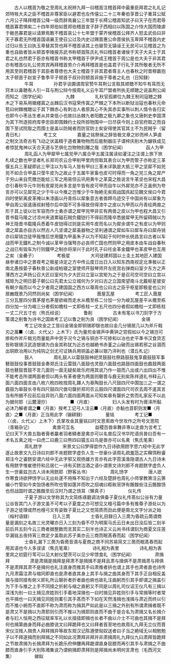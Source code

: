 <!-- { "loadSidebar": true } -->
　　古人以稽首为敬之至周礼太祝辨九拜一曰稽首注稽首拜中最重臣拜君之礼礼记郊特牲大夫之臣不稽首非尊家臣以避君也左传僖公二十三年秦伯享晋公子重耳公赋六月公子降拜稽首公降一级而辞焉襄公三年盟于长樗公稽首知武子曰天子在而君辱稽首寡君惧矣二十四年郑伯如晋郑伯稽首宣子辞子西相曰以陈国之介恃大国而陵虐于敝邑寡君是以请罪焉敢不稽首哀公十七年盟于蒙齐侯稽首公拜齐人怒孟武伯曰非天子寡君无所稽首国语襄王使召公过及内史过赐晋惠公命晋侯执玉卑拜不稽首内史过归以告王曰执玉卑替其贽也拜不稽首诬其上也替贽无镇诬王无民可以见稽首之为重也自敌者皆从顿首李陵报苏武书称顿首陈氏礼书曰稽首者诸侯于天子大夫士于其君之礼也然君于臣亦有稽首书称太甲稽首于伊尹成王稽首于周公是也大夫于非其君亦有稽首仪礼公劳宾宾再拜稽首劳介介再拜稽首是也盖君子行礼于其所敬者无所不用其至则君稽首于其臣者尊徳也大夫士稽首于非其君者尊主人也春秋之时晋穆嬴抱太子顿首于赵宣子鲁季平子顿首于叔孙则顿首非施于尊者之礼也（日知録）
　　
　　牛耳
　　
　　孙君孚谈圃谓周官赞牛耳荆公言取其顺聴不知牛有耳而无窍本以鼻聴有人引一耳与荆公辩今按周礼义云牛耳尸盟者所执无顺聴之说盖荆公闻而知之（困学纪闻）
　　
　　九棘
　　
　　礼秋官孤卿位九棘王制司寇聴之棘木之下易系用徽纆寘之丛棘后汉书寇荣传寘之严棘之下本所以断狱治寇也春秋元命苞曰树棘槐聴讼于其下棘赤心有刺治人者原其心不失其赤实事所以刺人情令各归实也即今小枣丛生者从并束低小也故曰丛棘九者阳数之极九卿之象也又唐刺史李国清为其下所逐掠府库李忠臣即围棘约士投所掠物围中一日尽获今则上自官府取之而自围下至试院取之而围士是盖以防贼者而防官防士矣安得使其官其士不为民贼乎（留青日札）
　　
　　考工文
　　
　　嘉量之铭祭侯之辞皆极文章之妙而梓人笋虡之制文法奇古有飞动之状盖精于道者兼物物而后能制器庄子谓梓庆削木为鐻铁成见者惊犹鬼神以天合天道与艺俱化岂物物刻雕之哉（困学纪闻）
　　
　　函人为甲
　　
　　周礼函人为甲犀甲七属兕甲六属合甲五属注属读如灌注之注谓上旅下旅札续之数也甲坚者札长郑司农云合甲削甲里肉但取其表合以为甲而管子亦称定三革偃五兵三革疑即此三甲注以为车马人皆有甲曰三革未详孰是大抵三甲之坚犀不如兕兕不如合合甲盖只莹牛皮为之故止于五属牛家畜也皮可时得而一角之兕三角之犀产于穷山来自荒徼岂能给三军之用易但云巩用黄牛之革莫之胜说言牛革坚也宋程大昌亦引春秋华元牛则有皮犀兕尚多言是牛皆有皮可甲而自牛以外犀兕亦不乏虽例为夸言亦可以见犀兕之少于牛以今推之岂惟少于牛殆絶无矣观战国呉起见魏文侯曰今君四时使斩离皮革掩以朱漆画以丹青烁以犀象意古者兽蹄鸟迹交于中国尚有以犀象为甲自周公驱逺唐叔射殪尔后中国不可多得故但得漆牛之皮以为甲而以丹青绘两兽之形于其上徒以壮军容而作士勇亦谓之犀甲兕甲非实有两兽之皮以为甲也程大昌又引晋书载马隆之讨凉州夹道累磁石贼负鐡铠行不得前而隆卒悉披犀甲无所留碍贼以为神王隐晋书载隆兵悉着牛皮铠得过则是实用牛皮而名以为犀余谓牛之有皮以为甲则谓之犀盖亦自古以然古人凡坚谓之犀虽器物之坚利通谓之犀如车曰犀车舟曰犀舟铫亦曰犀铫岂徒甲哉惟后世用鐡为甲虽朱子以为不知起于何时仲长统昌言曰古者以车战而甲无鐡札之制今诚以革甲当强弩亦必丧师亡国也然则甲之用皮本由车战自春秋之战已有毁车为行则鐡甲之制亦将渐兴于此时孔子曰祍金革金鐡甲也革皮甲也互用之矣（金罍子）
　　
　　考极星
　　
　　大司徒建邦国以土圭土其地匠人建国昼参诸日中之景夜考之极星诗定之方中传云度日出日入以知东西南视定北凖极以正南北愚按晏子春秋景公新成柏寝之室使师开鼓琴师开左抚宫右弹商曰室夕东方之声薄西方之声扬公召大匠曰室何为夕大匠曰立室以宫矩为之于是召司空司空曰立宫以城矩为之明日晏子朝公曰先君太公立城何为夕对曰古之立国南望南斗北戴枢星彼安有朝夕哉而以今之夕者周之建国国之西方以尊周也公曰古之臣乎枢星即极星也公刘居豳既景乃冈然则尚矣（困学纪闻）
　　
　　葺屋瓦屋
　　
　　考工匠人葺屋三分瓦屋四分葺茅屋也茅屋欲峻而走水从檐至栋二分加一分为峻瓦屋差平从檐至栋四分加一分为峻三分者假如檐柱一丈即栋柱一丈五尺也四分者假如檐柱一丈即栋柱一丈二尺五寸也（熊氏经说）
　　
　　鲁削
　　
　　古未有笔以书刀刻字于方策谓之削鲁为诗书之国故考工记以鲁之削为良（困学纪闻）
　　
　　金锡
　　
　　考工记攻金之工皆曰金锡金即铜锡即银也故曰金几分锡居几以为斧斤戟刃之属■〈〈卤，仌代乂〉上木下〉氏为量煎金锡声中黄钟之宫假如以今之锡岂可掺和作斧斤戟刃而量能声中宫乎况今之锡与铜亦不可掺和以冶也史平凖书汉食货志皆称银锡汉武造银锡为白金其称犹为近古也越絶书赤堇之山破而出锡若邪之谷涸而出铜欧冶用以为纯钩之剑尤可证铸兵用铜盖必兼以银乃淬利也（潜丘札记）
　　
　　鼓人
　　
　　周礼鼓人以雷鼓鼓神祀灵鼓鼓社祭路鼓鼓鬼享鼖鼓鼓军事鼛鼓鼓役事晋鼓鼓金奏郑氏注云雷鼓八面鼓也灵鼓六面鼓也路鼓四面鼓也鼖鼓两面鼓也鼛鼓晋鼓不言几面则一面无疑矣故乐府用其说乃作一鼓而八出或六出四出不惟不能考击所谓两面者但以两头有革者便为两面则鼛晋与鼖无别矣陈祥道礼书释云八面六面四面言由八枚六枚四枚按周礼韗人为皋陶鼓长八尺鼓四尺中围加三之一谓之鼖鼓为皋鼓长寻有四尺鼓四尺倨句罄折郑司农云鼓四尺谓面四尺司农去周不逺其言当有所据不应前后自异则八面六面四面两面从可知矣皋有罄折之势而礼家反不以此为据何耶（云麓漫抄）
　　
　　■〈月直〉
　　
　　妇人头发有时为膏泽所黏必沐乃解者谓之■〈月直〉按考工记弓人注云■〈月直〉亦黏也音职则发■〈月直〉之■〈月直〉正当用此字（辍耕録）
　　
　　量铭
　　
　　考工记■〈〈卤，仌代乂〉上木下〉氏掌攻金其量铭曰时文思索故今世攻作之所号文思院（青箱杂记）
　　
　　禽兽可互名
　　
　　益稷百兽率舞非専以走兽为言考工记曰天下大兽五脂者膏者臝者羽者鳞者是禽亦可以名兽后汉书华陀语呉普曰吾有一术名五禽之戏一曰虎二曰鹿三曰熊四曰猿五曰鸟是兽亦可以名禽（焦氏笔乘）
　　
　　周礼餻字
　　
　　宋景文公曰梦得尝作九日诗欲用餻字思六经中无此字遂止故景文九日诗曰刘郎不肯题餻字虚负人生一世豪仆读周礼疏羞笾之实糗饵粉餈郑注今之餈餻安谓六经中无此字邪又观扬雄方言亦有此字苕溪渔隐谓古人九日诗未有用餻字惟崔徳符和吕居仁一诗有买餻沽酒之语仆谓景文诗刘郎不肯题餻字虚负人生一世豪兹岂古人诗未用餻耶（野客丛书）
　　
　　周礼饧字
　　
　　唐人欲作寒食诗欲押饧字以无出处遂不用殊不知出于六经及楚辞也周礼小师掌教箫注云箫编小竹管如今卖饴饧者所吹也管如篴并而吹之招魂曰粔籹宻饼有餦餭些注云餦餭饧也但战国时谓之餦餭至后汉时乃谓之饧耳（懒真子）
　　
　　仪礼传
　　
　　子夏子游以文学称其为文简练琢磨调法俱备子夏仪礼传髙似公谷有力量公谷皆其门人子游文虽不可考以子夏度之亦可想见又檀弓篇中多有推尊子游处以为子游之徒理或然也檀弓文有姿致子夏比之又觉简质而劲此便是南北文字分派之始（榕村语録）
　　
　　日入三啇
　　
　　士昏礼目録日入三啇为昏疏云啇谓商量是漏刻之名故三光灵曜亦日入三刻为昏不尽为明案马氏云日未出日没后皆二刻半前后共五刻今云三商者据整数而言其实二刻半也诗正义云尚书纬谓刻为商夏文庄莲华漏铭五夜持宵三商定夕盖取此苏子美亦云三商而眠髙舂而起（困学纪闻）
　　
　　士昏礼漏下三啇为昏啇音滴与夏商之商不同苏易简文三啇而眠髙舂而起用其语也今人多误读（焦氏笔乘）
　　
　　诗礼相为表里
　　
　　诗礼相为表里宾之初筵行苇可以见大射仪楚茨可以见少牢馈食礼（困学纪闻）
　　
　　肃揖拜
　　
　　肃是肃揖是揖拜是拜肃不是揖揖不是拜且肃与揖俱不是肃揖肃与拜俱不是肃拜其肃不是揖何也礼注直身而推其手曰肃推者拱也谓上其手也肃者直也诗传九月肃霜注肃与缩同即直也是肃者直其身上其手与揖之曲其身而下其手正自相反盖揖与撎同撎有俯义即礼所云磬折者折者曲也俯也故礼注曲躬而引其手即谓之揖盖引为下手与推之上手不同撎之折躬与缩之直躬又不同是以周礼司仪诏王仪凡有三揖以深浅为别一曰土揖见庶姓则引手着地深揖也一曰时揖见异姓则引手与常揖等时者常也平揖也一曰天揖见同姓则畧引其手髙而不下如在天然浅揖也浅揖与肃近而终以引而不推小俯而不直即不称为肃而称为揖其严如此是以三揖之外别有所谓肃揖者既不是肃又不是揖以为肃耶则引而不推以为揖耶则直而不曲于是合名为肃揖又名长揖介者与妇人恒用之西征赋率军礼以长撎撎即揖也长者不曲以介士不可曲也其揖不是拜何也揖第曲身而拜必曲膝说文曰拜跪拜也又曰拜者首至地也故周礼九拜无立仪而晋宋仪注贱人揖贵人拜拜揖异等故东观汉记陈遵使匈奴送者曰子当之絶域无以相勉勉子以不拜遂揖而别拜揖之不同如此况萧拜非拜并非肃揖周礼九拜仪九曰肃拜皆跪拜之节故肃揖为长揖肃拜为长跪乐府伸腰再拜跪谓直身屈膝而再引其手与肃揖之不曲膝而直身引手大别陈澔集说乃谓俯揖即肃拜则是拜揖尚未明何言肃也（毛西河文集）
　　
　　娣姒
　　
